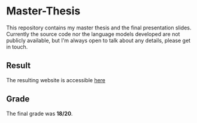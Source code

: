 # Master-Thesis
This repository contains my master thesis and the final presentation slides. Currently the source code nor the language models developed are not publicly available, but I'm always open to talk about any details, please get in touch.
## Result
The resulting website is accessible [here](http://arquivoexpostos.epl.di.uminho.pt/)
## Grade
The final grade was **18/20**.
